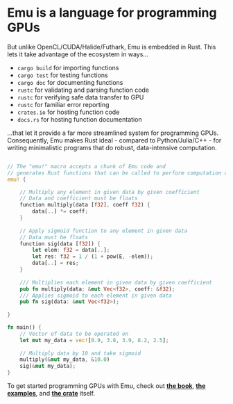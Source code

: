 <!--![a picture of a real-world emu](https://i.imgur.com/8CeUiar.jpg)-->
<!--# The Emu Programming Language-->
<!--[![](https://img.shields.io/crates/d/em.svg)](https://crates.io/crates/em) [![](https://img.shields.io/crates/v/em.svg)](https://crates.io/crates/em) [![](https://img.shields.io/crates/l/em.svg)](https://crates.io/crates/em)-->

# Emu is a language for programming GPUs

But unlike OpenCL/CUDA/Halide/Futhark, Emu is embedded in Rust. This lets it take advantage of the ecosystem in ways...
- `cargo build` for importing functions
- `cargo test` for testing functions
- `cargo doc` for documenting functions
- `rustc` for validating and parsing function code
- `rustc` for verifying safe data transfer to GPU
- `rustc` for familiar error reporting
- `crates.io` for hosting function code
- `docs.rs` for hosting function documentation

...that let it provide a far more streamlined system for programming GPUs. Consequently, Emu makes Rust ideal - compared to Python/Julia/C++ - for writing minimalistic programs that do robust, data-intensive computation.

```rust

// The "emu!" macro accepts a chunk of Emu code and
// generates Rust functions that can be called to perform computation on the GPU
emu! {

    // Multiply any element in given data by given coefficient
    // Data and coefficient must be floats
    function multiply(data [f32], coeff f32) {
        data[..] *= coeff;
    }
    
    // Apply sigmoid function to any element in given data
    // Data must be floats
    function sig(data [f32]) {
        let elem: f32 = data[..];
        let res: f32 = 1 / (1 + pow(E, -elem));
        data[..] = res;
    }
    
    /// Multiplies each element in given data by given coefficient
    pub fn multiply(data: &mut Vec<f32>, coeff: &f32);
    /// Applies sigmoid to each element in given data
    pub fn sig(data: &mut Vec<f32>);
    
}
```
```rust
fn main() {
    // Vector of data to be operated on
    let mut my_data = vec![0.9, 3.8, 3.9, 8.2, 2.5];
    
    // Multiply data by 10 and take sigmoid
    multiply(&mut my_data, &10.0)
    sig(&mut my_data);
}

```

To get started programming GPUs with Emu, check out [**the book**](https://github.com/calebwin/emu/tree/master/book#table-of-contents), [**the examples**](https://github.com/calebwin/emu/tree/master/examples), and [**the crate**](https://crates.io/crates/em) itself.

